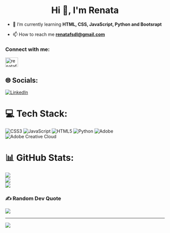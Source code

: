 <h1 align="center">Hi 👋, I'm Renata</h1>

- 🌱 I’m currently learning **HTML, CSS, JavaScript, Python and Bootsrapt**

- 📫 How to reach me **renatafsdl@gmail.com**

<h3 align="left">Connect with me:</h3>
<p align="left">
<a href="https://linkedin.com/in/renatafsdl21" target="blank"><img align="center" src="https://raw.githubusercontent.com/rahuldkjain/github-profile-readme-generator/master/src/images/icons/Social/linked-in-alt.svg" alt="renatafsdl21" height="30" width="40" /></a>
</p>


## 🌐 Socials:
[![LinkedIn](https://img.shields.io/badge/LinkedIn-%230077B5.svg?logo=linkedin&logoColor=white)](https://linkedin.com/in/www.linkedin.com/in/renatafsdl) 

# 💻 Tech Stack:
![CSS3](https://img.shields.io/badge/css3-%231572B6.svg?style=for-the-badge&logo=css3&logoColor=white) ![JavaScript](https://img.shields.io/badge/javascript-%23323330.svg?style=for-the-badge&logo=javascript&logoColor=%23F7DF1E) ![HTML5](https://img.shields.io/badge/html5-%23E34F26.svg?style=for-the-badge&logo=html5&logoColor=white) ![Python](https://img.shields.io/badge/python-3670A0?style=for-the-badge&logo=python&logoColor=ffdd54) ![Adobe](https://img.shields.io/badge/adobe-%23FF0000.svg?style=for-the-badge&logo=adobe&logoColor=white) ![Adobe Creative Cloud](https://img.shields.io/badge/Adobe%20Creative%20Cloud-DA1F26.svg?style=for-the-badge&logo=Adobe%20Creative%20Cloud&logoColor=white)
# 📊 GitHub Stats:
![](https://github-readme-stats.vercel.app/api?username=renata21lima&theme=apprentice&hide_border=false&include_all_commits=false&count_private=false)<br/>
![](https://github-readme-streak-stats.herokuapp.com/?user=renata21lima&theme=apprentice&hide_border=false)<br/>
![](https://github-readme-stats.vercel.app/api/top-langs/?username=renata21lima&theme=apprentice&hide_border=false&include_all_commits=false&count_private=false&layout=compact)

### ✍️ Random Dev Quote
![](https://quotes-github-readme.vercel.app/api?type=horizontal&theme=dark)

---
[![](https://visitcount.itsvg.in/api?id=renata21lima&icon=3&color=4)](https://visitcount.itsvg.in)

<!-- Proudly created with GPRM ( https://gprm.itsvg.in ) -->

